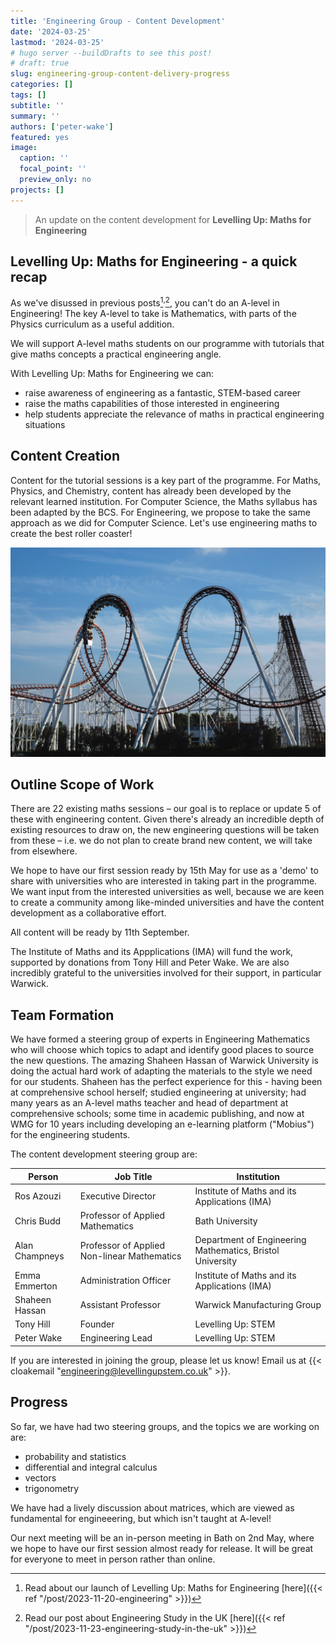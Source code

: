 ```yaml
---
title: 'Engineering Group - Content Development'
date: '2024-03-25'
lastmod: '2024-03-25'
# hugo server --buildDrafts to see this post!
# draft: true
slug: engineering-group-content-delivery-progress
categories: []
tags: []
subtitle: ''
summary: ''
authors: ['peter-wake']
featured: yes
image:
  caption: ''
  focal_point: ''
  preview_only: no
projects: []
---
```


> An update on the content development for **Levelling Up: Maths for Engineering**

<!--more-->

## Levelling Up: Maths for Engineering - a quick recap

As we've disussed in previous posts[^1]<sup>,</sup>[^2], you can't do an A-level in Engineering! The key A-level to take is Mathematics, with parts of the Physics curriculum as a useful addition.

We will support A-level maths students on our programme with tutorials that give maths concepts a practical engineering angle.

With Levelling Up: Maths for Engineering we can:

* raise awareness of engineering as a fantastic, STEM-based career
* raise the maths capabilities of those interested in engineering
* help students appreciate the relevance of maths in practical engineering situations


## Content Creation

Content for the tutorial sessions is a key part of the programme. For Maths, Physics, and Chemistry, content has already been developed by the relevant learned institution. For Computer Science, the Maths syllabus has been adapted by the BCS. For Engineering, we propose to take the same approach as we did for Computer Science. Let's use engineering maths to create the best roller coaster!

![Let's use engineering maths to create the best roller coaster](roller-coaster.jpeg)

## Outline Scope of Work

There are 22 existing maths sessions – our goal is to replace or update 5 of these with engineering content. Given there's already an incredible depth of existing resources to draw on, the new engineering questions will be taken from these – i.e. we do not plan to create brand new content, we will take from elsewhere.

We hope to have our first session ready by 15th May for use as a 'demo' to share with universities who are interested in taking part in the programme.  We want input from the interested universities as well, because we are keen to create a community among like-minded universities and have the content development as a collaborative effort.

All content will be ready by 11th September.

The Institute of Maths and its Appplications (IMA) will fund the work, supported by donations from Tony Hill and Peter Wake. We are also incredibly grateful to the universities involved for their support, in particular Warwick.


## Team Formation

We have formed a steering group of experts in Engineering Mathematics who will choose which topics to adapt and identify good places to source the new questions. The amazing Shaheen Hassan of Warwick University is doing the actual hard work of adapting the materials to the style we need for our students. Shaheen has the perfect experience for this - having been at comprehensive school herself; studied engineering at university; had many years as an A-level maths teacher and head of department at comprehensive schools; some time in academic publishing, and now at WMG for 10 years including developing an e-learning platform ("Mobius") for the engineering students.

The content development steering group are:

| Person                | Job Title                                                                        | Institution                                                      |
|-----------------------|----------------------------------------------------------------------------------|------------------------------------------------------------------|
|     Ros Azouzi        |     Executive Director                                                           |     Institute of Maths and its Applications (IMA)                |
|     Chris Budd        |     Professor of Applied Mathematics                                             |     Bath University                                              |
|     Alan Champneys    |     Professor of Applied Non-linear Mathematics                                  |     Department of Engineering Mathematics, Bristol University    |
|     Emma Emmerton     |     Administration Officer                                                       |     Institute of Maths and its Applications (IMA)                |
|     Shaheen Hassan    |     Assistant Professor                                                          |     Warwick Manufacturing Group                                  |
|     Tony Hill         |     Founder                                                                      |     Levelling Up: STEM                                           |
|     Peter Wake        |     Engineering Lead                                                             |     Levelling Up: STEM                                           |

If you are interested in joining the group, please let us know! Email us at {{< cloakemail "engineering@levellingupstem.co.uk" >}}.


## Progress

So far, we have had two steering groups, and the topics we are working on are:

* probability and statistics
* differential and integral calculus
* vectors
* trigonometry

We have had a lively discussion about matrices, which are viewed as fundamental for engineeering, but which isn't taught at A-level!

Our next meeting will be an in-person meeting in Bath on 2nd May, where we hope to have our first session almost ready for release. It will be great for everyone to meet in person rather than online.


[^1]: Read about our launch of Levelling Up: Maths for Engineering [here]({{< ref "/post/2023-11-20-engineering" >}})
[^2]: Read our post about Engineering Study in the UK [here]({{< ref "/post/2023-11-23-engineering-study-in-the-uk" >}})
